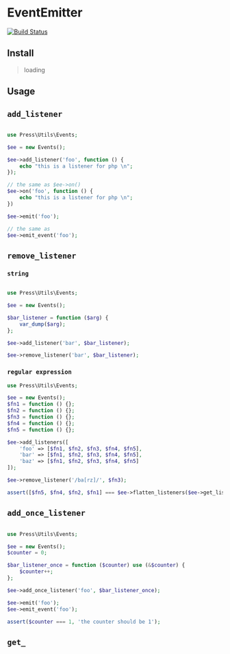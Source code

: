 # EventEmitter

[![Build Status](https://travis-ci.com/sugar-libraries/php-events.svg?branch=master)](https://travis-ci.com/sugar-libraries/php-events)

Install
-------

> loading


Usage
-----

## `add_listener`

```php

use Press\Utils\Events;

$ee = new Events();

$ee->add_listener('foo', function () {
    echo "this is a listener for php \n";
});

// the same as $ee->on()
$ee->on('foo', function () {
    echo "this is a listener for php \n";
})

$ee->emit('foo');

// the same as 
$ee->emit_event('foo');

```

## `remove_listener`


### `string` 

```php

use Press\Utils\Events;

$ee = new Events();

$bar_listener = function ($arg) {
    var_dump($arg);
};

$ee->add_listener('bar', $bar_listener);

$ee->remove_listener('bar', $bar_listener);

```

### `regular expression`

```php
use Press\Utils\Events;

$ee = new Events();
$fn1 = function () {};
$fn2 = function () {};
$fn3 = function () {};
$fn4 = function () {};
$fn5 = function () {};

$ee->add_listeners([
    'foo' => [$fn1, $fn2, $fn3, $fn4, $fn5],
    'bar' => [$fn1, $fn2, $fn3, $fn4, $fn5],
    'baz' => [$fn1, $fn2, $fn3, $fn4, $fn5]
]);

$ee->remove_listener('/ba[rz]/', $fn3);

assert([$fn5, $fn4, $fn2, $fn1] === $ee->flatten_listeners($ee->get_listeners('bar')));

```


## `add_once_listener`

```php

use Press\Utils\Events;

$ee = new Events();
$counter = 0;

$bar_listener_once = function ($counter) use (&$counter) {
    $counter++;
};

$ee->add_once_listener('foo', $bar_listener_once);

$ee->emit('foo');
$ee->emit_event('foo');

assert($counter === 1, 'the counter should be 1');

```

## `get_`
